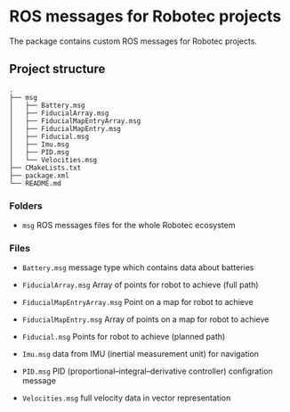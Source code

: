 # ROS messages for Robotec projects
The package contains custom ROS messages for Robotec projects.

## Project structure
```
.
├── msg
│   ├── Battery.msg
│   ├── FiducialArray.msg
│   ├── FiducialMapEntryArray.msg
│   ├── FiducialMapEntry.msg
│   ├── Fiducial.msg
│   ├── Imu.msg
│   ├── PID.msg
│   └── Velocities.msg
├── CMakeLists.txt
├── package.xml
└── README.md
```

### Folders
* `msg`
    ROS messages files for the whole Robotec ecosystem

### Files
* `Battery.msg`
    message type which contains data about batteries

* `FiducialArray.msg`
    Array of points for robot to achieve (full path)

* `FiducialMapEntryArray.msg`
    Point on a map for robot to achieve

* `FiducialMapEntry.msg`
    Array of points on a map for robot to achieve

* `Fiducial.msg`
    Points for robot to achieve (planned path)

* `Imu.msg`
    data from IMU (inertial measurement unit) for navigation

* `PID.msg`
    PID (proportional–integral–derivative controller) configration message

* `Velocities.msg`
    full velocity data in vector representation